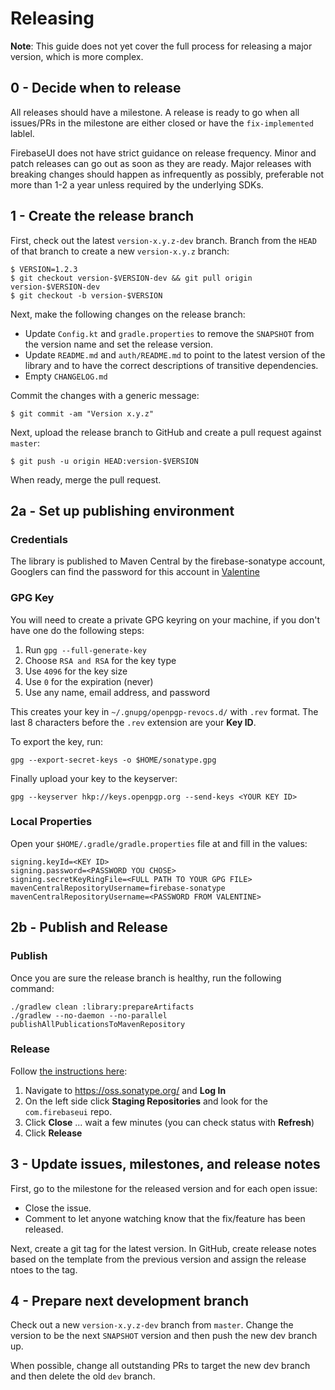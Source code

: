 # Releasing

**Note**: This guide does not yet cover the full process for releasing a major version, which is
more complex.

## 0 - Decide when to release

All releases should have a milestone. A release is ready to go when all issues/PRs in the milestone
are either closed or have the `fix-implemented` lablel.

FirebaseUI does not have strict guidance on release frequency. Minor and patch releases can go out
as soon as they are ready. Major releases with breaking changes should happen as infrequently as
possibly, preferable not more than 1-2 a year unless required by the underlying SDKs.

## 1 - Create the release branch

First, check out the latest `version-x.y.z-dev` branch. Branch from the `HEAD` of that branch
to create a new `version-x.y.z` branch:

```shell
$ VERSION=1.2.3
$ git checkout version-$VERSION-dev && git pull origin version-$VERSION-dev
$ git checkout -b version-$VERSION
```

Next, make the following changes on the release branch:

  * Update `Config.kt` and `gradle.properties` to remove the `SNAPSHOT` from the version name and set the release version.
  * Update `README.md` and `auth/README.md` to point to the latest version of the library
    and to have the correct descriptions of transitive dependencies.
  * Empty `CHANGELOG.md`

Commit the changes with a generic message:

```shell
$ git commit -am "Version x.y.z"
```

Next, upload the release branch to GitHub and create a pull request against `master`:

```shell
$ git push -u origin HEAD:version-$VERSION
```

When ready, merge the pull request.

## 2a - Set up publishing environment

### Credentials

The library is published to Maven Central by the firebase-sonatype account, Googlers can find the
password for this account in [Valentine](http://valentine/)

### GPG Key

You will need to create a private GPG keyring on your machine, if you don't have one do the
following steps:

  1. Run `gpg --full-generate-key`
  1. Choose `RSA and RSA` for the key type
  1. Use `4096` for the key size
  1. Use `0` for the expiration (never)
  1. Use any name, email address, and password
  
This creates your key in `~/.gnupg/openpgp-revocs.d/` with `.rev` format. The last 8 characters
before the `.rev` extension are your **Key ID**.

To export the key, run:

```
gpg --export-secret-keys -o $HOME/sonatype.gpg
```

Finally upload your key to the keyserver:

```
gpg --keyserver hkp://keys.openpgp.org --send-keys <YOUR KEY ID>
```

### Local Properties

Open your `$HOME/.gradle/gradle.properties` file at and fill in the values:

```
signing.keyId=<KEY ID>
signing.password=<PASSWORD YOU CHOSE>
signing.secretKeyRingFile=<FULL PATH TO YOUR GPG FILE>
mavenCentralRepositoryUsername=firebase-sonatype
mavenCentralRepositoryUsername=<PASSWORD FROM VALENTINE>
```

## 2b - Publish and Release

### Publish

Once you are sure the release branch is healthy, run the following command:

```shell
./gradlew clean :library:prepareArtifacts
./gradlew --no-daemon --no-parallel publishAllPublicationsToMavenRepository
```

### Release

Follow [the instructions here](https://central.sonatype.org/pages/releasing-the-deployment.html):

  1. Navigate to https://oss.sonatype.org/ and **Log In**
  1. On the left side click **Staging Repositories** and look for the `com.firebaseui` repo.
  1. Click **Close** ... wait a few minutes (you can check status with **Refresh**)
  1. Click **Release**

## 3 - Update issues, milestones, and release notes

First, go to the milestone for the released version and for each open issue:

  * Close the issue.
  * Comment to let anyone watching know that the fix/feature has been released.

Next, create a git tag for the latest version. In GitHub, create release notes based on the
template from the previous version and assign the release ntoes to the tag.

## 4 - Prepare next development branch

Check out a new `version-x.y.z-dev` branch from `master`. Change the version to be the next
`SNAPSHOT` version and then push the new dev branch up.

When possible, change all outstanding PRs to target the new dev branch and then delete the old
`dev` branch.
